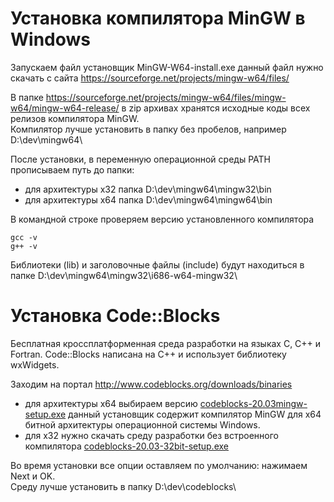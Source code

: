 # Установка компилятора MinGW в Windows
Запускаем файл установщик MinGW-W64-install.exe данный файл нужно скачать с сайта https://sourceforge.net/projects/mingw-w64/files/  

В папке https://sourceforge.net/projects/mingw-w64/files/mingw-w64/mingw-w64-release/ в zip архивах хранятся исходные коды всех релизов компилятора MinGW.  
Компилятор лучше установить в папку без пробелов, например D:\dev\mingw64\  

После установки, в переменную операционной среды PATH прописываем путь до папки:
- для архитектуры x32 папка D:\dev\mingw64\mingw32\bin  
- для архитектуры x64 папка D:\dev\mingw64\mingw64\bin

В командной строке проверяем версию установленного компилятора
```
gcc -v
g++ -v
```
Библиотеки (lib) и заголовочные файлы (include) будут находиться в папке D:\dev\mingw64\mingw32\i686-w64-mingw32\

# Установка Code::Blocks
Бесплатная кроссплатформенная среда разработки на языках C, C++ и Fortran. Code::Blocks написана на С++ и использует библиотеку wxWidgets.  

Заходим на портал http://www.codeblocks.org/downloads/binaries  
- для архитектуры x64 выбираем версию [codeblocks-20.03mingw-setup.exe](https://www.fosshub.com/Code-Blocks.html?dwl=codeblocks-20.03mingw-setup.exe) данный установщик содержит компилятор MinGW для x64 битной архитектуры операционной системы Windows.  
- для x32 нужно скачать среду разработки без встроенного компилятора [codeblocks-20.03-32bit-setup.exe](https://www.fosshub.com/Code-Blocks.html?dwl=codeblocks-20.03-32bit-setup.exe)  

Во время установки все опции оставляем по умолчанию: нажимаем Next и OK.  
Среду лучше установить в папку D:\dev\codeblocks\  

